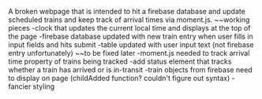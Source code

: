 A broken webpage that is intended to hit a firebase database and update scheduled trains and keep track of arrival times via moment.js.
~~working pieces
-clock that updates the current local time and displays at the top of the page
-firebase database updated with new train entry when user fills in input fields and hits submit
-table updated with user input text (not firebase entry unfortunately)
~~to be fixed later
-moment.js needed to track arrival time property of trains being tracked
-add status element that tracks whether a train has arrived or is in-transit
-train objects from firebase need to display on page (childAdded function? couldn't figure out syntax)
-fancier styling
